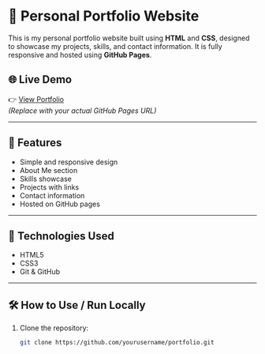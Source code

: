 # 💼 Personal Portfolio Website

This is my personal portfolio website built using **HTML** and **CSS**, designed to showcase my projects, skills, and contact information. It is fully responsive and hosted using **GitHub Pages**.

## 🌐 Live Demo

👉 [View Portfolio](https://github.com/Dinesh123svr)  
*(Replace with your actual GitHub Pages URL)*

---

## 📌 Features

- Simple and responsive design
- About Me section
- Skills showcase
- Projects with links
- Contact information
- Hosted on GitHub pages

-----

## 🚀 Technologies Used

- HTML5
- CSS3
- Git & GitHub

---

## 🛠️ How to Use / Run Locally

1. Clone the repository:
   ```bash
   git clone https://github.com/yourusername/portfolio.git
